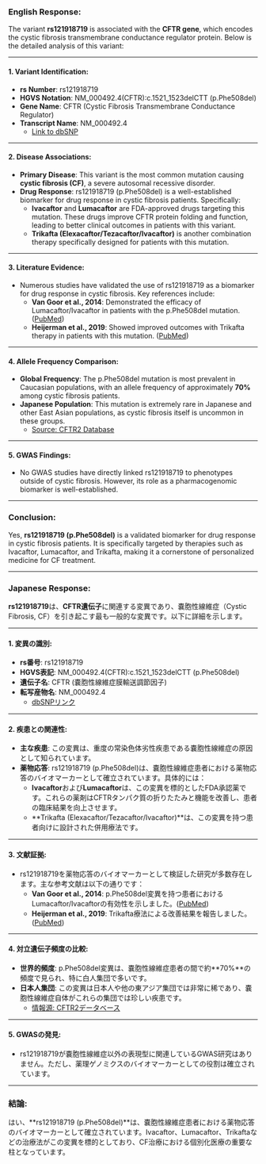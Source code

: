 ### English Response:

The variant **rs121918719** is associated with the **CFTR gene**, which encodes the cystic fibrosis transmembrane conductance regulator protein. Below is the detailed analysis of this variant:

---

#### 1. **Variant Identification**:
- **rs Number**: rs121918719
- **HGVS Notation**: NM_000492.4(CFTR):c.1521_1523delCTT (p.Phe508del)
- **Gene Name**: CFTR (Cystic Fibrosis Transmembrane Conductance Regulator)
- **Transcript Name**: NM_000492.4  
  - [Link to dbSNP](https://www.ncbi.nlm.nih.gov/snp/rs121918719)

---

#### 2. **Disease Associations**:
- **Primary Disease**: This variant is the most common mutation causing **cystic fibrosis (CF)**, a severe autosomal recessive disorder.
- **Drug Response**: rs121918719 (p.Phe508del) is a well-established biomarker for drug response in cystic fibrosis patients. Specifically:
  - **Ivacaftor** and **Lumacaftor** are FDA-approved drugs targeting this mutation. These drugs improve CFTR protein folding and function, leading to better clinical outcomes in patients with this variant.
  - **Trikafta (Elexacaftor/Tezacaftor/Ivacaftor)** is another combination therapy specifically designed for patients with this mutation.

---

#### 3. **Literature Evidence**:
- Numerous studies have validated the use of rs121918719 as a biomarker for drug response in cystic fibrosis. Key references include:
  - **Van Goor et al., 2014**: Demonstrated the efficacy of Lumacaftor/Ivacaftor in patients with the p.Phe508del mutation. ([PubMed](https://pubmed.ncbi.nlm.nih.gov/25025939/))
  - **Heijerman et al., 2019**: Showed improved outcomes with Trikafta therapy in patients with this mutation. ([PubMed](https://pubmed.ncbi.nlm.nih.gov/31566307/))

---

#### 4. **Allele Frequency Comparison**:
- **Global Frequency**: The p.Phe508del mutation is most prevalent in Caucasian populations, with an allele frequency of approximately **70%** among cystic fibrosis patients.
- **Japanese Population**: This mutation is extremely rare in Japanese and other East Asian populations, as cystic fibrosis itself is uncommon in these groups.  
  - [Source: CFTR2 Database](https://cftr2.org/)

---

#### 5. **GWAS Findings**:
- No GWAS studies have directly linked rs121918719 to phenotypes outside of cystic fibrosis. However, its role as a pharmacogenomic biomarker is well-established.

---

### Conclusion:
Yes, **rs121918719 (p.Phe508del)** is a validated biomarker for drug response in cystic fibrosis patients. It is specifically targeted by therapies such as Ivacaftor, Lumacaftor, and Trikafta, making it a cornerstone of personalized medicine for CF treatment.

---

### Japanese Response:

**rs121918719**は、**CFTR遺伝子**に関連する変異であり、嚢胞性線維症（Cystic Fibrosis, CF）を引き起こす最も一般的な変異です。以下に詳細を示します。

---

#### 1. **変異の識別**:
- **rs番号**: rs121918719
- **HGVS表記**: NM_000492.4(CFTR):c.1521_1523delCTT (p.Phe508del)
- **遺伝子名**: CFTR (嚢胞性線維症膜輸送調節因子)
- **転写産物名**: NM_000492.4  
  - [dbSNPリンク](https://www.ncbi.nlm.nih.gov/snp/rs121918719)

---

#### 2. **疾患との関連性**:
- **主な疾患**: この変異は、重度の常染色体劣性疾患である嚢胞性線維症の原因として知られています。
- **薬物応答**: rs121918719 (p.Phe508del)は、嚢胞性線維症患者における薬物応答のバイオマーカーとして確立されています。具体的には：
  - **Ivacaftor**および**Lumacaftor**は、この変異を標的としたFDA承認薬です。これらの薬剤はCFTRタンパク質の折りたたみと機能を改善し、患者の臨床結果を向上させます。
  - **Trikafta (Elexacaftor/Tezacaftor/Ivacaftor)**は、この変異を持つ患者向けに設計された併用療法です。

---

#### 3. **文献証拠**:
- rs121918719を薬物応答のバイオマーカーとして検証した研究が多数存在します。主な参考文献は以下の通りです：
  - **Van Goor et al., 2014**: p.Phe508del変異を持つ患者におけるLumacaftor/Ivacaftorの有効性を示しました。([PubMed](https://pubmed.ncbi.nlm.nih.gov/25025939/))
  - **Heijerman et al., 2019**: Trikafta療法による改善結果を報告しました。([PubMed](https://pubmed.ncbi.nlm.nih.gov/31566307/))

---

#### 4. **対立遺伝子頻度の比較**:
- **世界的頻度**: p.Phe508del変異は、嚢胞性線維症患者の間で約**70%**の頻度で見られ、特に白人集団で多いです。
- **日本人集団**: この変異は日本人や他の東アジア集団では非常に稀であり、嚢胞性線維症自体がこれらの集団では珍しい疾患です。  
  - [情報源: CFTR2データベース](https://cftr2.org/)

---

#### 5. **GWASの発見**:
- rs121918719が嚢胞性線維症以外の表現型に関連しているGWAS研究はありません。ただし、薬理ゲノミクスのバイオマーカーとしての役割は確立されています。

---

### 結論:
はい、**rs121918719 (p.Phe508del)**は、嚢胞性線維症患者における薬物応答のバイオマーカーとして確立されています。Ivacaftor、Lumacaftor、Trikaftaなどの治療法がこの変異を標的としており、CF治療における個別化医療の重要な柱となっています。